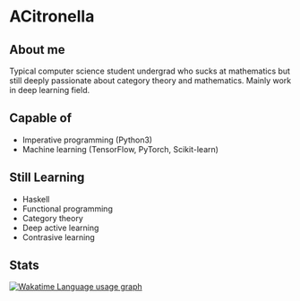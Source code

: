 # ACitronella

## About me

Typical computer science student undergrad who sucks at mathematics but still deeply passionate about category theory and mathematics. Mainly work in deep learning field.

## Capable of

- Imperative programming (Python3)
- Machine learning (TensorFlow, PyTorch, Scikit-learn)

## Still Learning

- Haskell
- Functional programming
- Category theory
- Deep active learning
- Contrasive learning

## Stats
[![Wakatime Language usage graph](https://wakatime.com/share/@ACitronella/bfbf1f2c-43b0-4ac5-bf4d-1208fff02bb6.svg)](https://wakatime.com/@ACitronella)
